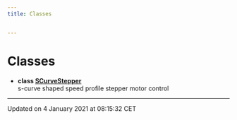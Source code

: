 ```yaml
---
title: Classes


---
```


# Classes



* **class [SCurveStepper](Classes/classSCurveStepper.md)** <br>s-curve shaped speed profile stepper motor control 



-------------------------------

Updated on  4 January 2021 at 08:15:32 CET
